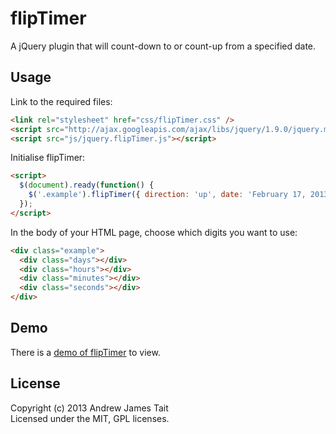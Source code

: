 flipTimer
=========

A jQuery plugin that will count-down to or count-up from a specified date.

## Usage
Link to the required files:
```html
<link rel="stylesheet" href="css/flipTimer.css" />
<script src="http://ajax.googleapis.com/ajax/libs/jquery/1.9.0/jquery.min.js"></script>
<script src="js/jquery.flipTimer.js"></script>
```
Initialise flipTimer:
```html
<script>
  $(document).ready(function() {
    $('.example').flipTimer({ direction: 'up', date: 'February 17, 2013 23:15:00' });
  });
</script>
```
In the body of your HTML page, choose which digits you want to use:
```html
<div class="example">
  <div class="days"></div>
  <div class="hours"></div>
  <div class="minutes"></div>
  <div class="seconds"></div>
</div>
```

## Demo
There is a <a href="http://www.andrewjamestait.co.uk/demo/flipTimer/">demo of flipTimer</a> to view.

## License
Copyright (c) 2013 Andrew James Tait   
Licensed under the MIT, GPL licenses.
